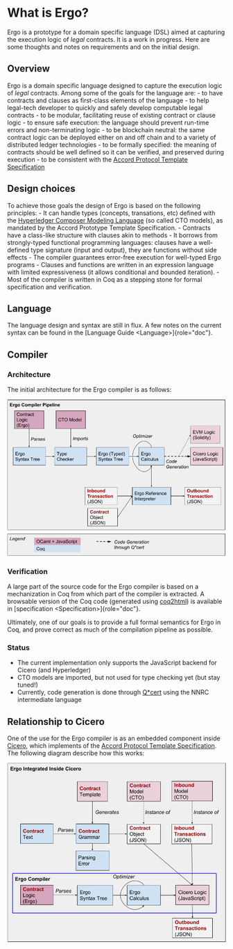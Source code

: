 What is Ergo?
=============

Ergo is a prototype for a domain specific language (DSL) aimed at
capturing the execution logic of *legal* contracts. It is a work in
progress. Here are some thoughts and notes on requirements and on the
initial design.

Overview
--------

Ergo is a domain specific language designed to capture the execution
logic of *legal* contracts. Among some of the goals for the language
are: - to have contracts and clauses as first-class elements of the
language - to help legal-tech developer to quickly and safely develop
computable legal contracts - to be modular, facilitating reuse of
existing contract or clause logic - to ensure safe execution: the
language should prevent run-time errors and non-terminating logic - to
be blockchain neutral: the same contract logic can be deployed either on
and off chain and to a variety of distributed ledger technologies - to
be formally specified: the meaning of contracts should be well defined
so it can be verified, and preserved during execution - to be consistent
with the [Accord Protocol Template
Specification](https://docs.google.com/document/d/1UacA_r2KGcBA2D4voDgGE8jqid-Uh4Dt09AE-shBKR0)

Design choices
--------------

To achieve those goals the design of Ergo is based on the following
principles: - It can handle types (concepts, transations, etc) defined
with the [Hyperledger Composer Modeling
Language](https://hyperledger.github.io/composer/reference/cto_language.html)
(so called CTO models), as mandated by the Accord Prototype Template
Specification. - Contracts have a class-like structure with clauses akin
to methods - It borrows from strongly-typed functional programming
languages: clauses have a well-defined type signature (input and
output), they are functions without side effects - The compiler
guarantees error-free execution for well-typed Ergo programs - Clauses
and functions are written in an expression language with limited
expressiveness (it allows conditional and bounded iteration). - Most of
the compiler is written in Coq as a stepping stone for formal
specification and verification.

Language
--------

The language design and syntax are still in flux. A few notes on the
current syntax can be found in the
[Language Guide \<Language\>]{role="doc"}.

Compiler
--------

### Architecture

The initial architecture for the Ergo compiler is as follows:

![alt text](./ergocompiler.png)

### Verification

A large part of the source code for the Ergo compiler is based on a
mechanization in Coq from which part of the compiler is extracted. A
browsable version of the Coq code (generated using
[coq2html](https://github.com/xavierleroy/coq2html)) is available in
[specification \<Specification\>]{role="doc"}.

Ultimately, one of our goals is to provide a full formal semantics for
Ergo in Coq, and prove correct as much of the compilation pipeline as
possible.

### Status

-   The current implementation only supports the JavaScript backend for
    Cicero (and Hyperledger)
-   CTO models are imported, but not used for type checking yet (but
    stay tuned!)
-   Currently, code generation is done through
    [Q\*cert](https://github.com/querycert/qcert) using the NNRC
    intermediate language

Relationship to Cicero
----------------------

One of the use for the Ergo compiler is as an embedded component inside
[Cicero](https://github.com/accordproject/cicero), which implements of
the [Accord Protocol Template
Specification](https://docs.google.com/document/d/1UacA_r2KGcBA2D4voDgGE8jqid-Uh4Dt09AE-shBKR0).
The following diagram describe how this works:

![](./ergoincicero.png)
